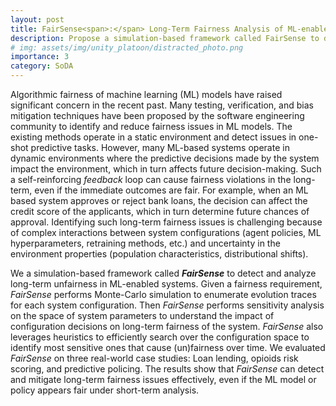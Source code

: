 ```yaml
---
layout: post
title: FairSense<span>:</span> Long-Term Fairness Analysis of ML-enabled Systems
description: Propose a simulation-based framework called FairSense to detect and analyze long-term unfairness in ML-enabled systems.
# img: assets/img/unity_platoon/distracted_photo.png
importance: 3
category: SoDA
---
```


Algorithmic fairness of machine learning (ML) models have raised significant concern in the recent past. Many testing, verification, and bias mitigation techniques have been proposed by the software engineering community to identify and reduce fairness issues in ML models. The existing methods operate in a static environment and detect issues in one-shot predictive tasks. However, many ML-based systems operate in dynamic environments where the predictive decisions made by the system impact the environment, which in turn affects future decision-making. Such a self-reinforcing *feedback* loop can cause fairness violations in the long-term, even if the immediate outcomes are fair. For example, when an ML based system approves or reject bank loans, the decision can affect the credit score of the applicants, which in turn determine future chances of approval. Identifying such long-term fairness issues is challenging because of  complex interactions between system configurations (agent policies, ML hyperparameters, retraining methods, etc.) and uncertainty in the environment properties (population characteristics, distributional shifts). 

We a simulation-based framework called ***FairSense*** to detect and analyze long-term unfairness in ML-enabled systems. Given a fairness requirement, *FairSense* performs Monte-Carlo simulation to enumerate evolution traces for each system configuration. Then *FairSense* performs sensitivity analysis on the space of system parameters to understand the impact of configuration decisions on long-term fairness of the system. *FairSense* also leverages heuristics to efficiently search over the configuration space to identify most sensitive ones that cause (un)fairness over time. We evaluated *FairSense* on three real-world case studies: Loan lending, opioids risk scoring, and predictive policing. The results show that *FairSense* can detect and mitigate long-term fairness issues effectively, even if the ML model or policy appears fair under short-term analysis.